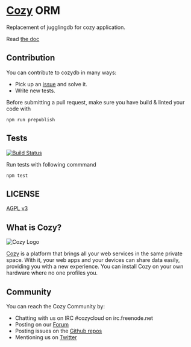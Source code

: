# [Cozy](http://cozy.io) ORM

Replacement of jugglingdb for cozy application.

Read [the doc](http://aenario.github.io/cozydb/doc/DOCINDEX.md.html)

## Contribution

You can contribute to cozydb in many ways:

* Pick up an [issue](https://github.com/aenario/cozydb/issues?state=open)
and solve it.
* Write new tests.

Before submitting a pull request, make sure you have
build & linted your code with

    npm run prepublish

## Tests

[![Build
Status](https://travis-ci.org/aenario/cozydb.png?branch=master)](https://travis-ci.org/aenario/cozydb)

Run tests with following commmand

    npm test

## LICENSE
[AGPL v3](https://github.com/aenario/cozydb/blob/master/LICENSE.md)

## What is Cozy?

![Cozy Logo](https://raw.github.com/mycozycloud/cozy-setup/gh-pages/assets/images/happycloud.png)

[Cozy](http://cozy.io) is a platform that brings all your web services in the
same private space.  With it, your web apps and your devices can share data
easily, providing you
with a new experience. You can install Cozy on your own hardware where no one
profiles you.

## Community

You can reach the Cozy Community by:

* Chatting with us on IRC #cozycloud on irc.freenode.net
* Posting on our [Forum](https://groups.google.com/forum/?fromgroups#!forum/cozy-cloud)
* Posting issues on the [Github repos](https://github.com/mycozycloud/)
* Mentioning us on [Twitter](http://twitter.com/mycozycloud)
